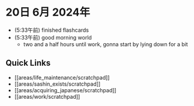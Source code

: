 # 20日 6月 2024年
- (5:33午前) finished flashcards
- (5:33午前) good morning world
  - two and a half hours until work, gonna start by lying down for a bit

 



## Quick Links
- [[areas/life_maintenance/scratchpad]]
- [[areas/sashin_exists/scratchpad]]
- [[areas/acquiring_japanese/scratchpad]]
- [[areas/work/scratchpad]]
